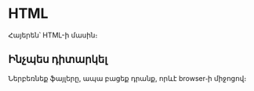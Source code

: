 # HTML
Հայերեն՝ HTML-ի մասին։

## Ինչպես դիտարկել
Ներբեռնեք ֆայլերը, ապա բացեք դրանք, որևէ browser֊ի միջոցով։